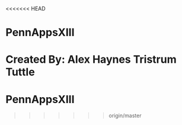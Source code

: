 <<<<<<< HEAD
# PennAppsXIII
Created By:
Alex Haynes
Tristrum Tuttle
=======
# PennAppsXIII
>>>>>>> origin/master
